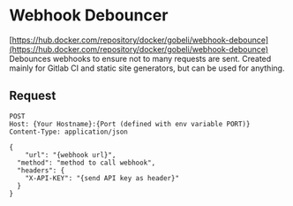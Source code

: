 # Webhook Debouncer

[https://hub.docker.com/repository/docker/gobeli/webhook-debounce](https://hub.docker.com/repository/docker/gobeli/webhook-debounce)
Debounces webhooks to ensure not to many requests are sent.
Created mainly for Gitlab CI and static site generators, but can be used for anything.

## Request
```
POST
Host: {Your Hostname}:{Port (defined with env variable PORT)}
Content-Type: application/json

{
	"url": "{webhook url}",
  "method": "method to call webhook",
  "headers": {
    "X-API-KEY": "{send API key as header}"
  }
}
```